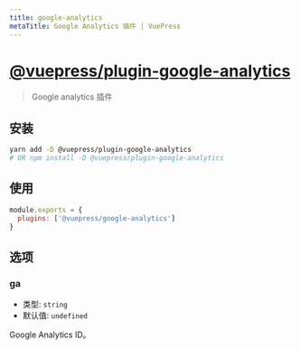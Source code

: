```yaml
---
title: google-analytics
metaTitle: Google Analytics 插件 | VuePress
---
```


# [@vuepress/plugin-google-analytics](https://github.com/vuejs/vuepress/tree/master/packages/@vuepress/plugin-google-analytics)

> Google analytics 插件

## 安装

```bash
yarn add -D @vuepress/plugin-google-analytics
# OR npm install -D @vuepress/plugin-google-analytics
```

## 使用

```javascript
module.exports = {
  plugins: ['@vuepress/google-analytics'] 
}
```

## 选项

### ga

- 类型: `string`
- 默认值: `undefined`

Google Analytics ID。
